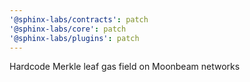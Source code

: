```yaml
---
'@sphinx-labs/contracts': patch
'@sphinx-labs/core': patch
'@sphinx-labs/plugins': patch
---
```


Hardcode Merkle leaf gas field on Moonbeam networks
